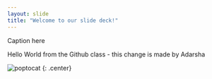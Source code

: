 ```yaml
---
layout: slide
title: "Welcome to our slide deck!"
---
```


Caption here

Hello World from the Github class - this change is made by Adarsha

![poptocat](https://octodex.github.com/images/poptocat.png)
{: .center}

